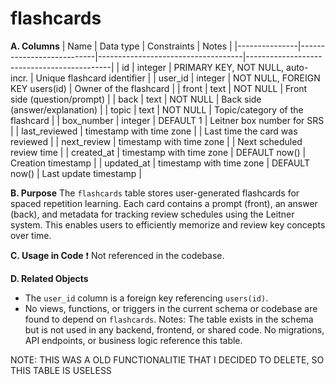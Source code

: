 # flashcards

**A. Columns**
| Name          | Data type                  | Constraints                        | Notes                                      |
|---------------|---------------------------|------------------------------------|--------------------------------------------|
| id            | integer                   | PRIMARY KEY, NOT NULL, auto-incr.  | Unique flashcard identifier                |
| user_id       | integer                   | NOT NULL, FOREIGN KEY users(id)    | Owner of the flashcard                     |
| front         | text                      | NOT NULL                           | Front side (question/prompt)               |
| back          | text                      | NOT NULL                           | Back side (answer/explanation)             |
| topic         | text                      | NOT NULL                           | Topic/category of the flashcard            |
| box_number    | integer                   | DEFAULT 1                          | Leitner box number for SRS                 |
| last_reviewed | timestamp with time zone  |                                    | Last time the card was reviewed            |
| next_review   | timestamp with time zone  |                                    | Next scheduled review time                 |
| created_at    | timestamp with time zone  | DEFAULT now()                      | Creation timestamp                         |
| updated_at    | timestamp with time zone  | DEFAULT now()                      | Last update timestamp                      |

**B. Purpose**
The `flashcards` table stores user-generated flashcards for spaced repetition learning. Each card contains a prompt (front), an answer (back), and metadata for tracking review schedules using the Leitner system. This enables users to efficiently memorize and review key concepts over time.

**C. Usage in Code**
❗ Not referenced in the codebase.

**D. Related Objects**
- The `user_id` column is a foreign key referencing `users(id)`.
- No views, functions, or triggers in the current schema or codebase are found to depend on `flashcards`.
Notes:
The table exists in the schema but is not used in any backend, frontend, or shared code.
No migrations, API endpoints, or business logic reference this table.

NOTE: THIS WAS A OLD FUNCTIONALITIE THAT I DECIDED TO DELETE, SO THIS TABLE IS USELESS